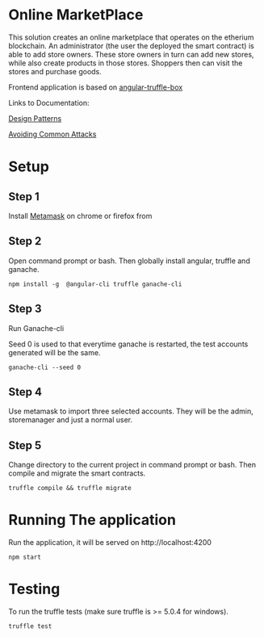 # Online MarketPlace

This solution creates an online marketplace that operates on the etherium blockchain. An administrator (the user the deployed the smart contract)
is able to add store owners. These store owners in turn can add new stores, while also create products in those stores.
Shoppers then can visit the stores and purchase goods.


Frontend application is based on [angular-truffle-box](https://truffleframework.com/boxes/angular-truffle-box)

Links to Documentation:

[Design Patterns](design_pattern_desicions.md)

[Avoiding Common Attacks](avoiding_common_attacks.md)


# Setup

## Step 1

Install [Metamask](https://metamask.io/) on chrome or firefox from 

## Step 2

Open command prompt or bash. Then globally install angular, truffle and ganache.

```
npm install -g  @angular-cli truffle ganache-cli
```

## Step 3
Run Ganache-cli

Seed 0 is used to that everytime ganache is restarted, the test accounts generated will be the same.

```
ganache-cli --seed 0 
```

## Step 4

Use metamask to import three selected accounts. They will be the admin, storemanager and just a normal user.

## Step 5

Change directory to the current project in command prompt or bash. Then compile and migrate the smart contracts.

```
truffle compile && truffle migrate
```

# Running The application

Run the application, it will be served on http://localhost:4200
```
npm start
```

# Testing

To run the truffle tests (make sure truffle is >= 5.0.4 for windows).

```
truffle test
```

